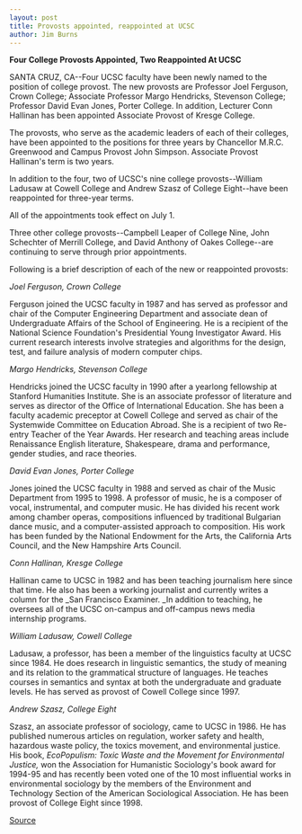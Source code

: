 ```yaml
---
layout: post
title: Provosts appointed, reappointed at UCSC
author: Jim Burns
---
```


**Four College Provosts Appointed, Two Reappointed At UCSC**

SANTA CRUZ, CA--Four UCSC faculty have been newly named to the position of college provost. The new provosts are Professor Joel Ferguson, Crown College; Associate Professor Margo Hendricks, Stevenson College; Professor David Evan Jones, Porter College. In addition, Lecturer Conn Hallinan has been appointed Associate Provost of Kresge College.

The provosts, who serve as the academic leaders of each of their colleges, have been appointed to the positions for three years by Chancellor M.R.C. Greenwood and Campus Provost John Simpson. Associate Provost Hallinan's term is two years.

In addition to the four, two of UCSC's nine college provosts--William Ladusaw at Cowell College  and Andrew Szasz of College Eight--have been reappointed for three-year terms.

All of the appointments took effect on July 1.

Three other college provosts--Campbell Leaper of College Nine, John Schechter of Merrill College, and David Anthony of Oakes College--are continuing to serve through prior appointments.

Following is a brief description of each of the new or reappointed provosts:

*Joel Ferguson, Crown College*

Ferguson joined the UCSC faculty in 1987 and has served as professor and chair of the Computer Engineering Department and associate dean of Undergraduate Affairs of the School of Engineering. He is a recipient of the National Science Foundation's Presidential Young Investigator Award. His current research interests involve strategies and algorithms for the design, test, and failure analysis of modern computer chips.

*Margo Hendricks, Stevenson College*

Hendricks joined the UCSC faculty in 1990 after a yearlong fellowship at Stanford Humanities Institute. She is an associate professor of literature and serves as director of the Office of International Education. She has been a faculty academic preceptor at Cowell College and served as chair of the Systemwide Committee on Education Abroad. She is a recipient of two Re-entry Teacher of the Year Awards. Her research and teaching areas include Renaissance English literature, Shakespeare, drama and performance, gender studies, and race theories.

*David Evan Jones, Porter College*

Jones joined the UCSC faculty in 1988 and served as chair of the Music Department from 1995 to 1998. A professor of music, he is a composer of vocal, instrumental, and computer music. He has divided his recent work among chamber operas, compositions influenced by traditional Bulgarian dance music, and a computer-assisted approach to composition. His work has been funded by the National Endowment for the Arts, the California Arts Council, and the New Hampshire Arts Council.

*Conn Hallinan, Kresge College* 

Hallinan came to UCSC in 1982 and has been teaching journalism here since that time. He also has been a working journalist and currently writes a column for the _San Francisco Examiner. _In addition to teaching, he oversees all of the UCSC on-campus and off-campus news media internship programs.

*William Ladusaw, Cowell College*

Ladusaw, a professor, has been a member of the linguistics faculty at UCSC since 1984\. He does research in linguistic semantics, the study of meaning and its relation to the grammatical structure of languages. He teaches courses in semantics and syntax at both the undergraduate and graduate levels. He has served as provost of Cowell College since 1997.

*Andrew Szasz, College Eight*

Szasz, an associate professor of sociology, came to UCSC in 1986. He has published numerous articles on regulation, worker safety and health, hazardous waste policy, the toxics movement, and environmental justice. His book, _EcoPopulism: Toxic Waste and the Movement for Environmental Justice,_ won the Association for Humanistic Sociology's book award for 1994-95 and has recently been voted one of the 10 most influential works in environmental sociology by the members of the Environment and Technology Section of the American Sociological Association. He has been provost of College Eight since 1998.

[Source](http://www1.ucsc.edu/news_events/press_releases/01-02/provosts.html "Permalink to Provosts appointed, reappointed at UCSC")